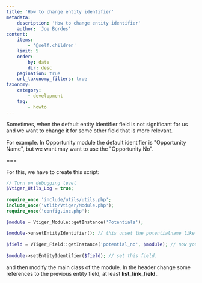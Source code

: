 ```yaml
---
title: 'How to change entity identifier'
metadata:
    description: 'How to change entity identifier'
    author: 'Joe Bordes'
content:
    items:
        - '@self.children'
    limit: 5
    order:
        by: date
        dir: desc
    pagination: true
    url_taxonomy_filters: true
taxonomy:
    category:
        - development 
    tag:
        - howto
---
```


Sometimes, when the default entity identifier field is not significant for us and we want to change it for some other field that is more relevant.

For example. In Opportunity module the default identifier is "Opportunity Name", but we want may want to use the "Opportunity No".

===

For this, we have to create this script:

```php
// Turn on debugging level
$Vtiger_Utils_Log = true;
 
require_once 'include/utils/utils.php';
include_once('vtlib/Vtiger/Module.php');
require_once('config.inc.php');
 
$module = Vtiger_Module::getInstance('Potentials');
 
$module->unsetEntityIdentifier(); // this unset the potentialname like a entity identifeir
 
$field = VTiger_Field::getInstance('potential_no', $module); // now you get the field that you want to entity identifier
 
$module->setEntityIdentifier($field); // set this field.
```

and then modify the main class of the module. In the header change some
references to the previous entity field, at least **list_link_field.**.
